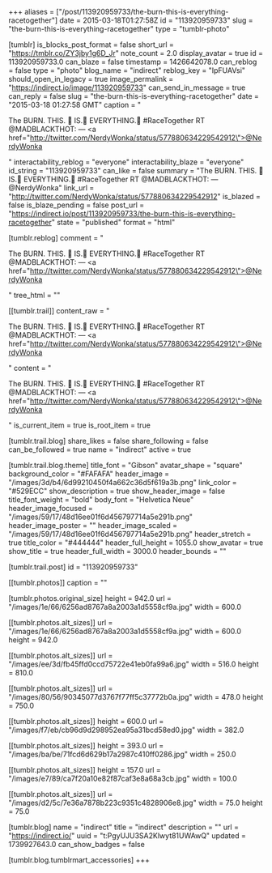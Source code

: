 +++
aliases = ["/post/113920959733/the-burn-this-is-everything-racetogether"]
date = 2015-03-18T01:27:58Z
id = "113920959733"
slug = "the-burn-this-is-everything-racetogether"
type = "tumblr-photo"

[tumblr]
is_blocks_post_format = false
short_url = "https://tmblr.co/ZY3jby1g6D_Jr"
note_count = 2.0
display_avatar = true
id = 113920959733.0
can_blaze = false
timestamp = 1426642078.0
can_reblog = false
type = "photo"
blog_name = "indirect"
reblog_key = "IpFUAVsi"
should_open_in_legacy = true
image_permalink = "https://indirect.io/image/113920959733"
can_send_in_message = true
can_reply = false
slug = "the-burn-this-is-everything-racetogether"
date = "2015-03-18 01:27:58 GMT"
caption = "<p>The BURN. THIS. 👏 IS.👏 EVERYTHING.👏 #RaceTogether RT @MADBLACKTHOT: — <a href=\"http://twitter.com/NerdyWonka/status/577880634229542912\">@NerdyWonka</a></p>"
interactability_reblog = "everyone"
interactability_blaze = "everyone"
id_string = "113920959733"
can_like = false
summary = "The BURN. THIS. 👏 IS.👏 EVERYTHING.👏 #RaceTogether RT @MADBLACKTHOT: — @NerdyWonka"
link_url = "http://twitter.com/NerdyWonka/status/577880634229542912"
is_blazed = false
is_blaze_pending = false
post_url = "https://indirect.io/post/113920959733/the-burn-this-is-everything-racetogether"
state = "published"
format = "html"

[tumblr.reblog]
comment = "<p>The BURN. THIS. 👏 IS.👏 EVERYTHING.👏 #RaceTogether RT @MADBLACKTHOT: — <a href=\"http://twitter.com/NerdyWonka/status/577880634229542912\">@NerdyWonka</a></p>"
tree_html = ""

[[tumblr.trail]]
content_raw = "<p>The BURN. THIS. 👏 IS.👏 EVERYTHING.👏 #RaceTogether RT @MADBLACKTHOT: — <a href=\"http://twitter.com/NerdyWonka/status/577880634229542912\">@NerdyWonka</a></p>"
content = "<p>The BURN. THIS. &#128079; IS.&#128079; EVERYTHING.&#128079; #RaceTogether RT @MADBLACKTHOT: &mdash; <a href=\"http://twitter.com/NerdyWonka/status/577880634229542912\">@NerdyWonka</a></p>"
is_current_item = true
is_root_item = true

[tumblr.trail.blog]
share_likes = false
share_following = false
can_be_followed = true
name = "indirect"
active = true

[tumblr.trail.blog.theme]
title_font = "Gibson"
avatar_shape = "square"
background_color = "#FAFAFA"
header_image = "/images/3d/b4/6d99210450f4a662c36d5f619a3b.png"
link_color = "#529ECC"
show_description = true
show_header_image = false
title_font_weight = "bold"
body_font = "Helvetica Neue"
header_image_focused = "/images/59/17/48d16ee01f6d456797714a5e291b.png"
header_image_poster = ""
header_image_scaled = "/images/59/17/48d16ee01f6d456797714a5e291b.png"
header_stretch = true
title_color = "#444444"
header_full_height = 1055.0
show_avatar = true
show_title = true
header_full_width = 3000.0
header_bounds = ""

[tumblr.trail.post]
id = "113920959733"

[[tumblr.photos]]
caption = ""

[tumblr.photos.original_size]
height = 942.0
url = "/images/1e/66/6256ad8767a8a2003a1d5558cf9a.jpg"
width = 600.0

[[tumblr.photos.alt_sizes]]
url = "/images/1e/66/6256ad8767a8a2003a1d5558cf9a.jpg"
width = 600.0
height = 942.0

[[tumblr.photos.alt_sizes]]
url = "/images/ee/3d/fb45ffd0ccd75722e41eb0fa99a6.jpg"
width = 516.0
height = 810.0

[[tumblr.photos.alt_sizes]]
url = "/images/80/56/90345077d3767f77ff5c37772b0a.jpg"
width = 478.0
height = 750.0

[[tumblr.photos.alt_sizes]]
height = 600.0
url = "/images/f7/eb/cb96d9d298952ea95a31bcd58ed0.jpg"
width = 382.0

[[tumblr.photos.alt_sizes]]
height = 393.0
url = "/images/ba/be/71fcd6d629b17a2987c410ff0286.jpg"
width = 250.0

[[tumblr.photos.alt_sizes]]
height = 157.0
url = "/images/e7/89/ca7f20a10e82f87caf3e8a68a3cb.jpg"
width = 100.0

[[tumblr.photos.alt_sizes]]
url = "/images/d2/5c/7e36a7878b223c9351c4828906e8.jpg"
width = 75.0
height = 75.0

[tumblr.blog]
name = "indirect"
title = "indirect"
description = ""
url = "https://indirect.io/"
uuid = "t:PgyUJU3SA2Klwyt81UWAwQ"
updated = 1739927643.0
can_show_badges = false

[tumblr.blog.tumblrmart_accessories]
+++
